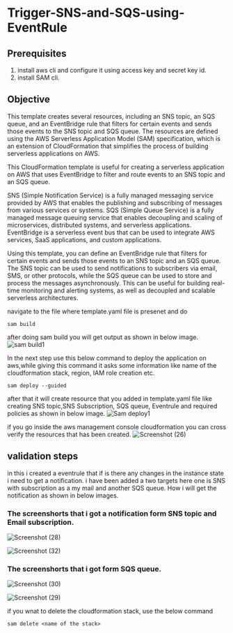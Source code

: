 # Trigger-SNS-and-SQS-using-EventRule
## Prerequisites
  1. install aws cli and configure it using access key and secret key id.
  2. install SAM cli.
  
## Objective

This template creates several resources, including an SNS topic, an SQS queue, and an EventBridge rule 
that filters for certain events and sends those events to the SNS topic and SQS queue. The resources are defined 
using the AWS Serverless Application Model (SAM) specification, which is an extension of CloudFormation that simplifies 
the process of building serverless applications on AWS.

This CloudFormation template is useful for creating a serverless application on AWS that uses EventBridge to filter and route events to 
an SNS topic and an SQS queue. 

SNS (Simple Notification Service) is a fully managed messaging service provided by AWS that enables the publishing and subscribing of messages 
from various services or systems. 
SQS (Simple Queue Service) is a fully managed message queuing service that enables decoupling and scaling of microservices, 
distributed systems, and serverless applications. 
EventBridge is a serverless event bus that can be used to integrate AWS services, SaaS applications, and custom applications.

Using this template, you can define an EventBridge rule that filters for certain events and sends those events to an SNS topic and an SQS queue. 
The SNS topic can be used to send notifications to subscribers via email, SMS, or other protocols, while the SQS queue can be used to store
 and process the messages asynchronously. This can be useful for building real-time monitoring and alerting systems, as well as decoupled and 
 scalable serverless architectures.

navigate to the file where  template.yaml file is presenet and do
```
sam build
```
after doing sam build you will get output as shown in below image.
![sam build1](https://user-images.githubusercontent.com/120295902/232377034-60c738eb-be1d-406e-b6ff-dfe0236e632a.png)

In the next step use this below command to deploy the application on aws,while giving this command it asks some information like name of the cloudformation stack, region, IAM role creation etc.
```
sam deploy --guided
```
after that it will create resource that you added in template.yaml file like creating SNS topic,SNS Subscription, SQS queue, Eventrule and required policies as shown in below image.
![Sam deploy1](https://user-images.githubusercontent.com/120295902/232377975-9dc604bf-9cc1-4b2f-af0f-84222a0e1b15.png)

if you go inside the aws management console cloudformation you can cross verify the resources that has been created.
![Screenshot (26)](https://user-images.githubusercontent.com/120295902/232379994-bfe49fdf-6527-450f-a75b-d0500de08657.png)

## validation steps
in this i created a eventrule that if is there any changes in the instance state i need to get a notification. i have been added a two targets here one is SNS with subscription as a my mail and another SQS queue.
How i will get the notification as shown in below images.

### The screenshorts that i got a notification form SNS topic and Email subscription.
![Screenshot (28)](https://user-images.githubusercontent.com/120295902/232382197-761c170a-aed5-4af0-b4b2-6cfe8f4bbd97.png)

![Screenshot (32)](https://user-images.githubusercontent.com/120295902/232382345-afc8426a-4de6-43ff-a60d-47c503fbae0c.png)
### The screenshorts that i got form SQS queue.
![Screenshot (30)](https://user-images.githubusercontent.com/120295902/232382754-bfc0a90a-f4a4-4ef1-95c8-9ceb646f907d.png)

![Screenshot (29)](https://user-images.githubusercontent.com/120295902/232382572-6ea99cba-610c-4368-a24c-b7fc8bc80640.png)

if you wnat to delete the cloudformation stack, use the below command

```t
sam delete <name of the stack>
```
